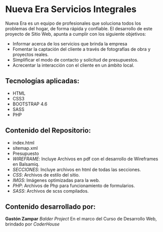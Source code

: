# Nueva Era Servicios Integrales

Nueva Era es un equipo de profesionales que soluciona todos los problemas del hogar, de forma rápida y confiable. El desarrollo de este proyecto de Sitio Web, apunta a cumplir con los siguiente objetivos:

* Informar acerca de los servicios que brinda la empresa
* Fomentar la captación del cliente a través de fotografías de obra y proyectos reales.
* Simplificar el modo de contacto y solicitud de presupuestos.
* Acrecentar la interacción con el cliente en un ámbito local.


## Tecnologías aplicadas:
* HTML
* CSS3
* BOOTSTRAP 4.6
* SASS
* PHP


## Contenido del Repositorio:

* index.html
* sitemap.xml
* Presupuesto
* *WIREFRAME*: Incluye Archivos en pdf con el desarrollo de Wireframes en Balsamiq.
* *SECCIONES*: Incluye archivos en html de todas las secciones.
* *CSS*: Archivos de estilo del sitio.
* *IMGS*: Imágenes optimizadas para la web.
* *PHP*: Archivos de Php para funcionamiento de formularios.
* *SASS*: Archivos de scss compilados.

## Contenido desarrollado por:
**Gastón Zampar**
*Balder Project*
En el marco del Curso de Desarrollo Web, brindado por *CoderHouse*